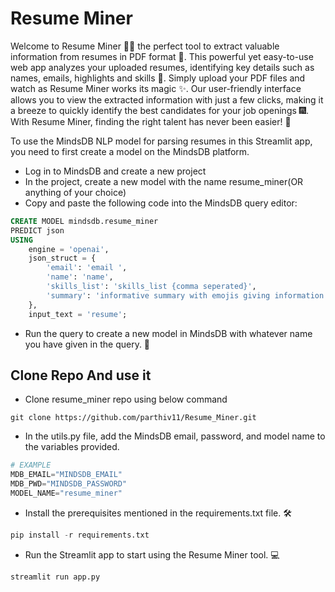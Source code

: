 # Resume Miner
Welcome to Resume Miner :male_detective: the perfect tool to extract valuable information from resumes in PDF format :page_with_curl:. This powerful yet easy-to-use web app analyzes your uploaded resumes, identifying key details such as names, emails, highlights and skills :mag_right:. Simply upload your PDF files and watch as Resume Miner works its magic :sparkles:. Our user-friendly interface allows you to view the extracted information with just a few clicks, making it a breeze to quickly identify the best candidates for your job openings :fireworks:. With Resume Miner, finding the right talent has never been easier! :muscle:

To use the MindsDB NLP model for parsing resumes in this Streamlit app, you need to first create a model on the MindsDB platform.

* Log in to MindsDB and create a new project
* In the project, create a new model with the name resume_miner(OR anything of your choice)
* Copy and paste the following code into the MindsDB query editor:

```sql
CREATE MODEL mindsdb.resume_miner
PREDICT json
USING
    engine = 'openai',
    json_struct = {
        'email': 'email ',
        'name': 'name',
        'skills_list': 'skills_list {comma seperated}',
        'summary': 'informative summary with emojis giving information about experience  in  35-50 words without escape sequence char '
    },
    input_text = 'resume';
```
* Run the query to create a new model in MindsDB with whatever name you have given in the query. :rocket:

## Clone Repo And use it
* Clone resume_miner repo using below command
```git
git clone https://github.com/parthiv11/Resume_Miner.git
```


* In the utils.py file, add the MindsDB email, password, and model name to the variables provided.
```python
# EXAMPLE 
MDB_EMAIL="MINDSDB_EMAIL"
MDB_PWD="MINDSDB_PASSWORD"
MODEL_NAME="resume_miner"
```
* Install the prerequisites mentioned in the requirements.txt file. :hammer_and_wrench:
```python
pip install -r requirements.txt
```
* Run the Streamlit app to start using the Resume Miner tool. :computer:
```sql
streamlit run app.py
```






